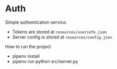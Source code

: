 # Auth

Simple authentication service.
- Tokens are stored at `resources/userinfo.json`
- Server config is stored at `resources/config.json`

How to run the project
- pipenv install
- pipenv run python src/server.py
